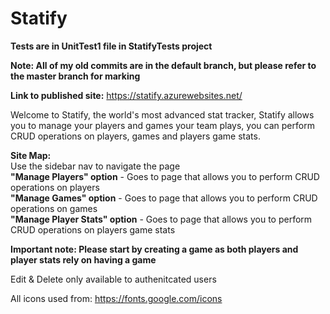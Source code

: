 # Statify

**Tests are in UnitTest1 file in StatifyTests project**

**Note: All of my old commits are in the default branch, but please refer to the master branch for marking**<br />

**Link to published site:** https://statify.azurewebsites.net/

Welcome to Statify, the world's most advanced stat tracker, Statify allows you to manage your players and games your team plays, you can perform CRUD operations on players, games and players game stats.

**Site Map:**<br />
  Use the sidebar nav to navigate the page<br />
    **"Manage Players" option** - Goes to page that allows you to perform CRUD operations on players<br />
    **"Manage Games" option** - Goes to page that allows you to perform CRUD operations on games <br />
    **"Manage Player Stats" option** - Goes to page that allows you to perform CRUD operations on players game stats<br />
    
   **Important note: Please start by creating a game as both players and player stats rely on having a game**<br />
   
   Edit & Delete only available to authenitcated users
 
 All icons used from: https://fonts.google.com/icons
